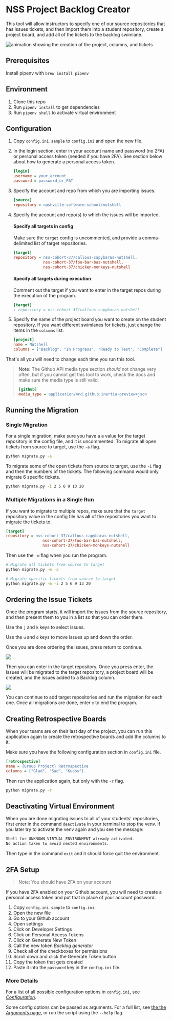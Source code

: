 # NSS Project Backlog Creator

This tool will allow instructors to specify one of our source repositories that has issues tickets, and then import them into a student repository, create a project board, and add all of the tickets to the backlog swimlane.

![animation showing the creation of the project, columns, and tickets](./backlog-creator.gif)

## Prerequisites

Install pipenv with `brew install pipenv`

## Environment

1. Clone this repo
1. Run `pipenv install` to get dependencies
1. Run `pipenv shell` to activate virtual environment

## Configuration

1. Copy `config.ini.sample` to `config.ini` and open the new file.
1. In the login section, enter in your account name and password (no 2FA) or personal access token (needed if you have 2FA). See section below about how to generate a personal access token.
    ```ini
    [login]
    username = your_account
    password = password_or_PAT
    ```
1. Specify the account and repo from which you are importing issues.
    ```ini
    [source]
    repository = nashville-software-school/nutshell
    ```
1. Specify the account and repo(s) to which the issues will be imported.
    #### Specify all targets in config
    Make sure the `target` config is uncommented, and provide a comma-delimited list of target repositories.
    ```ini
    [target]
    repository = nss-cohort-37/callous-capybaras-nutshell,
                 nss-cohort-37/foo-bar-baz-nutshell,
                 nss-cohort-37/chicken-monkeys-nutshell
    ```
    #### Specify all targets during execution
    Comment out the target if you want to enter in the target repos during the execution of the program.
    ```ini
    [target]
    ; repository = nss-cohort-37/callous-capybaras-nutshell
    ```

1. Specify the name of the project board you want to create on the student repository. If you want different swimlanes for tickets, just change the items in the `columns` list.
    ```ini
    [project]
    name = Nutshell
    columns = ["Backlog", "In Progress", "Ready to Test", "Complete"]
    ```

That's all you will need to change each time you run this tool.

> **Note:** The Github API media type section _should_ not change very often, but if you cannot get this tool to work, check the docs and make sure the media type is still valid.
>
> ```ini
> [github]
> media_type = application/vnd.github.inertia-preview+json
> ```

## Running the Migration

### Single Migration

For a single migration, make sure you have a a value for the target repository in the config file, and it is uncommented. To migrate all open tickets from source to target, use the `-a` flag.

```sh
python migrate.py -a
```

To migrate some of the open tickets from source to target, use the `-i` flag and then the numbers of the tickets. The following command would only migrate 6 specific tickets.

```sh
python migrate.py -i 2 5 6 9 13 20
```

### Multiple Migrations in a Single Run

If you want to migrate to multiple repos, make sure that the `target` repository value in the config file has **all** of the repositories you want to migrate the tickets to.

```ini
[target]
repository = nss-cohort-37/callous-capybaras-nutshell,
                nss-cohort-37/foo-bar-baz-nutshell,
                nss-cohort-37/chicken-monkeys-nutshell
```

Then use the `-m` flag when you run the program.

```sh
# Migrate all tickets from source to target
python migrate.py -m -a

# Migrate specific tickets from source to target
python migrate.py -m -i 2 5 6 9 13 20
```

## Ordering the Issue Tickets

Once the program starts, it will import the issues from the source repository, and then present them to you in a list so that you can order them.

Use the `j` and `k` keys to select issues.

Use the `u` and `d` keys to move issues up and down the order.

Once you are done ordering the issues, press return to continue.

![](./order-issues.gif)

Then you can enter in the target repository. Once you press enter, the issues will be migrated to the target repository, a project board will be created, and the issues added to a Backlog column.

![](./migration-process.gif)

You can continue to add target repositories and run the migration for each one. Once all migrations are done, enter `x` to end the program.

## Creating Retrospective Boards

When your teams are on their last day of the project, you can run this application again to create the retrospective boards and add the columns to it.

Make sure you have the following configuration section in `config.ini` file.

```ini
[retrospective]
name = {Group Project} Retrospective
columns = ["Glad", "Sad", "Kudos"]
```

Then run the application again, but only with the `-r` flag.

```sh
python migrate.py -r
```

## Deactivating Virtual Environment

When you are done migrating issues to all of your students' repositories, first enter in the command `deactivate` in your terminal to stop the venv. If you later try to activate the venv again and you see the message:

```html
Shell for UNKNOWN_VIRTUAL_ENVIRONMENT already activated.
No action taken to avoid nested environments.
```

Then type in the command `exit` and it should force quit the environment.

## 2FA Setup

> Note: You should have 2FA on your account

If you have 2FA enabled on your Github account, you will need to create a personal access token and put that in place of your account password.

1. Copy `config.ini.sample` to `config.ini`.
1. Open the new file
1. Go to your Github account
1. Open settings
1. Click on Developer Settings
1. Click on Personal Access Tokens
1. Click on Generate New Token
1. Call the new token _Backlog generator_
1. Check all of the checkboxes for permissions
1. Scroll down and click the Generate Token button
1. Copy the token that gets created
1. Paste it into the `password` key in the `config.ini` file.

### More Details

For a list of all possible configuration options in `config.ini`, see [_Configuration_](http://www.iqandreas.com/github-issues-import/configuration/).

Some config options can be passed as arguments. For a full list, see [the the _Arguments_ page](http://www.iqandreas.com/github-issues-import/arguments/), or run the script using the `--help` flag.

